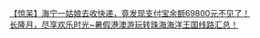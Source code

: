   
[【惊呆】海宁一姑娘去收快递，竟发现支付宝余额69800元不见了！](http://www.dianyue.me/archives/056/mc1kqwuve7aedzpw/)  
[长隆月，尽享欢乐时光~暑假港澳游玩转珠海海洋王国线路汇总！](http://www.dianyue.me/archives/804/n0e9f40t4yrncekb/)